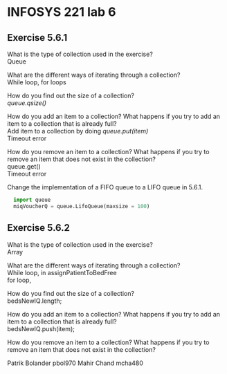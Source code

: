 # INFOSYS 221 lab 6

## Exercise 5.6.1
<p>
What is the type of collection used in the exercise? <br>
Queue

What are the different ways of iterating through a collection?<br>
While loop, for loops

How do you find out the size of a collection?<br>
_queue.qsize()_

How do you add an item to a collection? What happens if you try to add an item to a collection that is already full?<br>
Add item to a collection by doing _queue.put(item)_ <br>
Timeout error

How do you remove an item to a collection? What happens if you try to remove an item that does not exist in the collection?<br>
queue.get()<br>
Timeout error

Change the implementation of a FIFO queue to a LIFO queue in 5.6.1.<br></p>
```python
  import queue 
  miqVoucherQ = queue.LifoQueue(maxsize = 100)
```

  
## Exercise 5.6.2
<p>
What is the type of collection used in the exercise?<br>
Array

What are the different ways of iterating through a collection?<br>
While loop, in assignPatientToBedFree <br>
for loop, 

How do you find out the size of a collection?<br>
bedsNewIQ.length;

How do you add an item to a collection? What happens if you try to add an item to a collection that is already full?<br>
bedsNewIQ.push(item);


How do you remove an item to a collection? What happens if you try to remove an item that does not exist in the collection?<br>

</p>


Patrik Bolander pbol970
Mahir Chand mcha480



